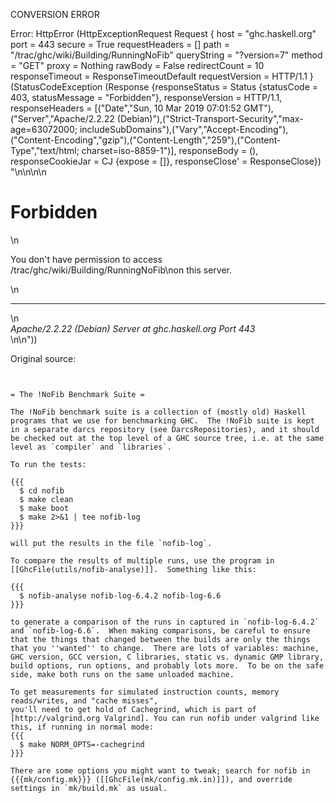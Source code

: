 CONVERSION ERROR

Error: HttpError (HttpExceptionRequest Request {
  host                 = "ghc.haskell.org"
  port                 = 443
  secure               = True
  requestHeaders       = []
  path                 = "/trac/ghc/wiki/Building/RunningNoFib"
  queryString          = "?version=7"
  method               = "GET"
  proxy                = Nothing
  rawBody              = False
  redirectCount        = 10
  responseTimeout      = ResponseTimeoutDefault
  requestVersion       = HTTP/1.1
}
 (StatusCodeException (Response {responseStatus = Status {statusCode = 403, statusMessage = "Forbidden"}, responseVersion = HTTP/1.1, responseHeaders = [("Date","Sun, 10 Mar 2019 07:01:52 GMT"),("Server","Apache/2.2.22 (Debian)"),("Strict-Transport-Security","max-age=63072000; includeSubDomains"),("Vary","Accept-Encoding"),("Content-Encoding","gzip"),("Content-Length","259"),("Content-Type","text/html; charset=iso-8859-1")], responseBody = (), responseCookieJar = CJ {expose = []}, responseClose' = ResponseClose}) "<!DOCTYPE HTML PUBLIC \"-//IETF//DTD HTML 2.0//EN\">\n<html><head>\n<title>403 Forbidden</title>\n</head><body>\n<h1>Forbidden</h1>\n<p>You don't have permission to access /trac/ghc/wiki/Building/RunningNoFib\non this server.</p>\n<hr>\n<address>Apache/2.2.22 (Debian) Server at ghc.haskell.org Port 443</address>\n</body></html>\n"))

Original source:

```trac


= The !NoFib Benchmark Suite =

The !NoFib benchmark suite is a collection of (mostly old) Haskell programs that we use for benchmarking GHC.  The !NoFib suite is kept in a separate darcs repository (see DarcsRepositories), and it should be checked out at the top level of a GHC source tree, i.e. at the same level as `compiler` and `libraries`.

To run the tests:

{{{
  $ cd nofib
  $ make clean
  $ make boot
  $ make 2>&1 | tee nofib-log
}}}

will put the results in the file `nofib-log`.

To compare the results of multiple runs, use the program in
[[GhcFile(utils/nofib-analyse)]].  Something like this:

{{{
  $ nofib-analyse nofib-log-6.4.2 nofib-log-6.6
}}}

to generate a comparison of the runs in captured in `nofib-log-6.4.2`
and `nofib-log-6.6`.  When making comparisons, be careful to ensure
that the things that changed between the builds are only the things
that you ''wanted'' to change.  There are lots of variables: machine,
GHC version, GCC version, C libraries, static vs. dynamic GMP library,
build options, run options, and probably lots more.  To be on the safe
side, make both runs on the same unloaded machine.

To get measurements for simulated instruction counts, memory reads/writes, and "cache misses",
you'll need to get hold of Cachegrind, which is part of 
[http://valgrind.org Valgrind]. You can run nofib under valgrind like this, if running in normal mode:
{{{
  $ make NORM_OPTS=-cachegrind
}}}

There are some options you might want to tweak; search for nofib in
{{{mk/config.mk}}} ([[GhcFile(mk/config.mk.in)]]), and override settings in `mk/build.mk` as usual.

```
